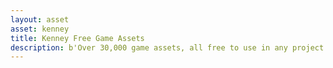 ```yaml
---
layout: asset
asset: kenney
title: Kenney Free Game Assets
description: b'Over 30,000 game assets, all free to use in any project!'
---
```

